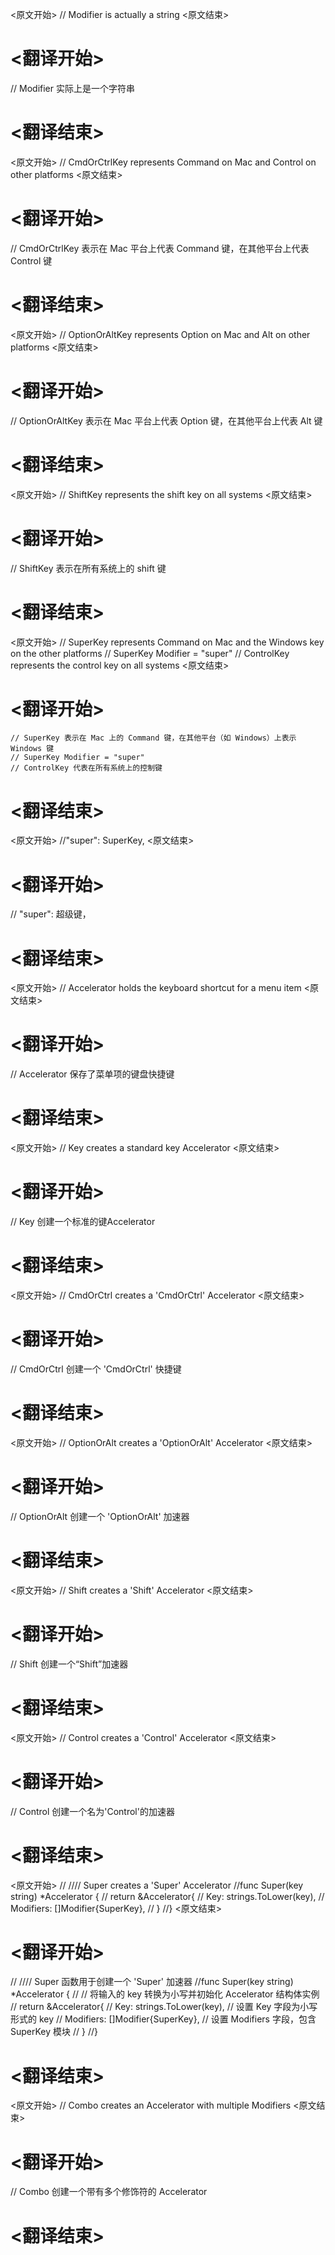 
<原文开始>
// Modifier is actually a string
<原文结束>

# <翻译开始>
// Modifier 实际上是一个字符串
# <翻译结束>


<原文开始>
// CmdOrCtrlKey represents Command on Mac and Control on other platforms
<原文结束>

# <翻译开始>
// CmdOrCtrlKey 表示在 Mac 平台上代表 Command 键，在其他平台上代表 Control 键
# <翻译结束>


<原文开始>
// OptionOrAltKey represents Option on Mac and Alt on other platforms
<原文结束>

# <翻译开始>
// OptionOrAltKey 表示在 Mac 平台上代表 Option 键，在其他平台上代表 Alt 键
# <翻译结束>


<原文开始>
// ShiftKey represents the shift key on all systems
<原文结束>

# <翻译开始>
// ShiftKey 表示在所有系统上的 shift 键
# <翻译结束>


<原文开始>
	// SuperKey represents Command on Mac and the Windows key on the other platforms
	// SuperKey Modifier = "super"
	// ControlKey represents the control key on all systems
<原文结束>

# <翻译开始>
	// SuperKey 表示在 Mac 上的 Command 键，在其他平台（如 Windows）上表示 Windows 键
	// SuperKey Modifier = "super"
	// ControlKey 代表在所有系统上的控制键
# <翻译结束>


<原文开始>
//"super":       SuperKey,
<原文结束>

# <翻译开始>
// "super":       超级键，
# <翻译结束>


<原文开始>
// Accelerator holds the keyboard shortcut for a menu item
<原文结束>

# <翻译开始>
// Accelerator 保存了菜单项的键盘快捷键
# <翻译结束>


<原文开始>
// Key creates a standard key Accelerator
<原文结束>

# <翻译开始>
// Key 创建一个标准的键Accelerator
# <翻译结束>


<原文开始>
// CmdOrCtrl creates a 'CmdOrCtrl' Accelerator
<原文结束>

# <翻译开始>
// CmdOrCtrl 创建一个 'CmdOrCtrl' 快捷键
# <翻译结束>


<原文开始>
// OptionOrAlt creates a 'OptionOrAlt' Accelerator
<原文结束>

# <翻译开始>
// OptionOrAlt 创建一个 'OptionOrAlt' 加速器
# <翻译结束>


<原文开始>
// Shift creates a 'Shift' Accelerator
<原文结束>

# <翻译开始>
// Shift 创建一个“Shift”加速器
# <翻译结束>


<原文开始>
// Control creates a 'Control' Accelerator
<原文结束>

# <翻译开始>
// Control 创建一个名为'Control'的加速器
# <翻译结束>


<原文开始>
//
//// Super creates a 'Super' Accelerator
//func Super(key string) *Accelerator {
//	return &Accelerator{
//		Key:       strings.ToLower(key),
//		Modifiers: []Modifier{SuperKey},
//	}
//}
<原文结束>

# <翻译开始>
// 
//// Super 函数用于创建一个 'Super' 加速器
//func Super(key string) *Accelerator {
//	// 将输入的 key 转换为小写并初始化 Accelerator 结构体实例
//	return &Accelerator{
//		Key:       strings.ToLower(key), // 设置 Key 字段为小写形式的 key
//		Modifiers: []Modifier{SuperKey}, // 设置 Modifiers 字段，包含 SuperKey 模块
//	}
//}
# <翻译结束>


<原文开始>
// Combo creates an Accelerator with multiple Modifiers
<原文结束>

# <翻译开始>
// Combo 创建一个带有多个修饰符的 Accelerator
# <翻译结束>


